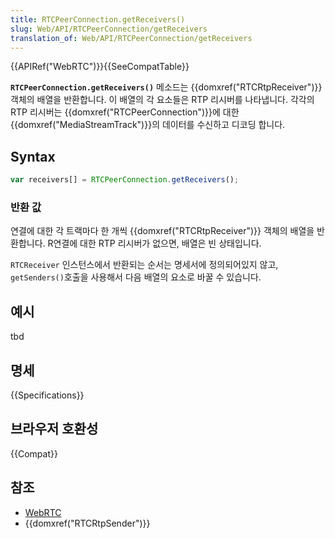 ```yaml
---
title: RTCPeerConnection.getReceivers()
slug: Web/API/RTCPeerConnection/getReceivers
translation_of: Web/API/RTCPeerConnection/getReceivers
---
```

{{APIRef("WebRTC")}}{{SeeCompatTable}}

**`RTCPeerConnection.getReceivers()`** 메소드는 {{domxref("RTCRtpReceiver")}} 객체의 배열을 반환합니다. 이 배열의 각 요소들은 RTP 리시버를 나타냅니다. 각각의 RTP 리시버는 {{domxref("RTCPeerConnection")}}에 대한 {{domxref("MediaStreamTrack")}}의 데이터를 수신하고 디코딩 합니다.

## Syntax

```js
var receivers[] = RTCPeerConnection.getReceivers();
```

### 반환 값

연결에 대한 각 트랙마다 한 개씩 {{domxref("RTCRtpReceiver")}} 객체의 배열을 반환합니다. R연결에 대한 RTP 리시버가 없으면, 배열은 빈 상태입니다.

`RTCReceiver` 인스턴스에서 반환되는 순서는 명세서에 정의되어있지 않고, `getSenders()`호출을 사용해서 다음 배열의 요소로 바꿀 수 있습니다.

## 예시

tbd

## 명세

{{Specifications}}

## 브라우저 호환성

{{Compat}}

## 참조

- [WebRTC](/ko/docs/Web/Guide/API/WebRTC_API)
- {{domxref("RTCRtpSender")}}
